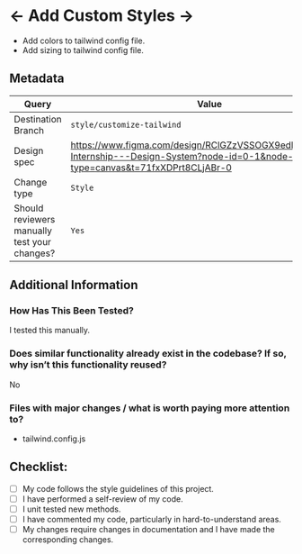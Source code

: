 # <- Add Custom Styles ->

- Add colors to tailwind config file.
- Add sizing to tailwind config file.

## Metadata

| Query                                        | Value                                                                                      |
| -------------------------------------------- | ------------------------------------------------------------------------------------------ |
| Destination Branch                           | `style/customize-tailwind`                                                                            |
| Design spec                                  | https://www.figma.com/design/RClGZzVSSOGX9edBNqjd87/FE-Internship---Design-System?node-id=0-1&node-type=canvas&t=71fxXDPrt8CLjABr-0                                                                                 |
| Change type                                  | `Style` <Pick one or more> |
| Should reviewers manually test your changes? | `Yes`                                                                        |

<!-- ## Visual Aid

<- Upload a screenshot or demo clip if necessary -> -->

## Additional Information <Delete unnecessary points>

### How Has This Been Tested?

I tested this manually.

### Does similar functionality already exist in the codebase? If so, why isn’t this functionality reused?

No

### Files with major changes / what is worth paying more attention to?

- tailwind.config.js

## Checklist:

- [ ] My code follows the style guidelines of this project.
- [ ] I have performed a self-review of my code.
- [ ] I unit tested new methods.
- [ ] I have commented my code, particularly in hard-to-understand areas.
- [ ] My changes require changes in documentation and I have made the corresponding changes.